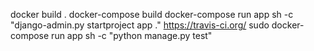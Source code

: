 docker build .
docker-compose build
docker-compose run app sh -c "django-admin.py startproject app ."
https://travis-ci.org/
sudo docker-compose run app sh -c "python manage.py test"